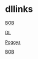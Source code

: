 # dllinks
[BOB](https://mediafilez.forgecdn.net/files/5896/119/BoB-1.2.51.mcaddon)

[DL](https://mediafilez.forgecdn.net/files/5979/444/System%20Dynamic%20Lights%20RS%20V2.0.mcpack)

[Poggys](https://download2337.mediafire.com/07qzwwzt27igs9gI8k7DE6UOolFKqR3T9uF-YhPFU1pdn3Bj4Q5UdBWKfMaZbtaGdA3tFey3pu2zxLfZ54AcOQ_E1wY_fPjocj50nbMzuUiASv1P8dOJI0A1tB2yNduOoAb4xAk0yTF7pDH3lNdrmDqS-GZ36UbdO_A753JBFhCU/zplnijf2acdc1uy/Poggy%5C%27sLum-0.7.3.mcpack)

[BOB](https://drive.google.com/file/d/1i1LOMVibWFqzsN1GWO5VUcR-gkxWy4Ir/view?usp=sharing)
